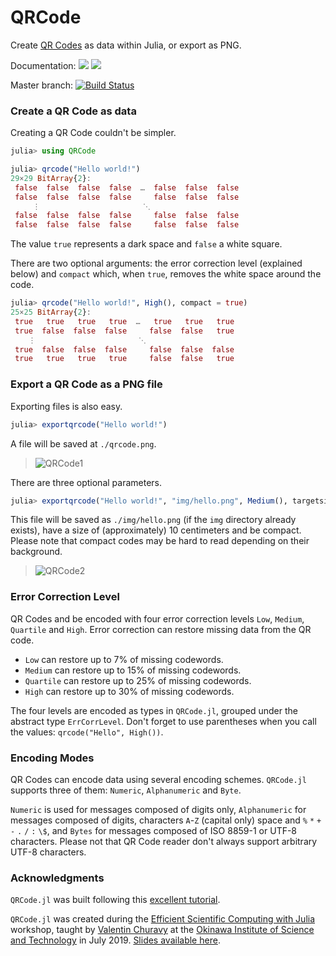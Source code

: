 # QRCode

Create [QR Codes](https://en.wikipedia.org/wiki/QR_code) as data within Julia, or export as PNG.

Documentation: [![](https://img.shields.io/badge/docs-stable-blue.svg)](https://jiegillet.github.io/QRCode.jl/stable) [![](https://img.shields.io/badge/docs-dev-blue.svg)](https://jiegillet.github.io/QRCode.jl/dev)

Master branch: [![Build Status](https://travis-ci.org/jiegillet/QRCode.jl.svg?branch=master)](https://travis-ci.org/jiegillet/QRCode.jl)

### Create a QR Code as data

Creating a QR Code couldn't be simpler.

```julia
julia> using QRCode

julia> qrcode("Hello world!")
29×29 BitArray{2}:
 false  false  false  false  …  false  false  false
 false  false  false  false     false  false  false
     ⋮                       ⋱                     
 false  false  false  false     false  false  false
 false  false  false  false     false  false  false
```

The value `true` represents a dark space and `false` a white square.

There are two optional arguments: the error correction level (explained below) and `compact` which, when `true`, removes the white space around the code.

```julia
julia> qrcode("Hello world!", High(), compact = true)
25×25 BitArray{2}:
 true   true   true   true  …   true   true   true
 true  false  false  false     false  false   true
    ⋮                       ⋱                     
 true  false  false  false     false  false  false
 true   true   true   true     false  false   true
```

### Export a QR Code as a PNG file

Exporting files is also easy.

```julia
julia> exportqrcode("Hello world!")
```

A file will be saved at `./qrcode.png`.

> ![QRCode1](https://raw.githubusercontent.com/jiegillet/QRCode.jl/966b11d0334e050992d4167bda34a495fb334a6c/qrcode.png)

There are three optional parameters.

```julia
julia> exportqrcode("Hello world!", "img/hello.png", Medium(), targetsize = 10, compact = true)
```

This file will be saved as `./img/hello.png` (if the `img` directory already exists), have a size of (approximately) 10 centimeters and be compact. Please note that compact codes may be hard to read depending on their background.

> ![QRCode2](https://raw.githubusercontent.com/jiegillet/QRCode.jl/966b11d0334e050992d4167bda34a495fb334a6c/hello.png)

### Error Correction Level

QR Codes and be encoded with four error correction levels `Low`, `Medium`, `Quartile` and `High`. Error correction can restore missing data from the QR code.

* `Low` can restore up to 7% of missing codewords.
* `Medium` can restore up to 15% of missing codewords.
* `Quartile` can restore up to 25% of missing codewords.
* `High` can restore up to 30% of missing codewords.

The four levels are encoded as types in `QRCode.jl`, grouped under the abstract type `ErrCorrLevel`. Don't forget to use parentheses when you call the values: `qrcode("Hello", High())`.

### Encoding Modes

QR Codes can encode data using several encoding schemes. `QRCode.jl` supports three of them: `Numeric`, `Alphanumeric` and `Byte`.

`Numeric` is used for messages composed of digits only, `Alphanumeric` for messages composed of digits, characters `A`-`Z` (capital only) space and `%` `*` `+` `-` `.` `/` `:` `\$`, and `Bytes` for messages composed of ISO 8859-1 or UTF-8 characters. Please not that QR Code reader don't always support arbitrary UTF-8 characters.

### Acknowledgments

`QRCode.jl` was built following this [excellent tutorial](https://www.thonky.com/qr-code-tutorial/).

`QRCode.jl` was created during the [Efficient Scientific Computing with Julia](https://groups.oist.jp/grad/skill-pill-67) workshop, taught by [Valentin Churavy](https://github.com/vchuravy) at the [Okinawa Institute of Science and Technology](https://www.oist.jp) in July 2019. [Slides available here](https://github.com/JuliaLabs/Workshop-OIST).
